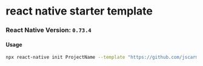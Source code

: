 # react native starter template

### React Native Version: `0.73.4`

#### Usage

```sh
npx react-native init ProjectName --template "https://github.com/jscarmona/react-native-starter-template.git"
```
